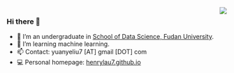 <img align="right" src="https://github-readme-stats.vercel.app/api?username=henrylau7&show_icons=true&icon_color=CE1D2D&text_color=718096&bg_color=ffffff&hide_title=true" />

### Hi there 👋

- 🔭 I’m an undergraduate in <a href="https://sds.fudan.edu.cn/">School of Data Science, Fudan University</a>.
- 🌱 I’m learning machine learning.
- 📫 Contact: yuanyeliu7 [AT] gmail [DOT] com
- 💻 Personal homepage: <a href="henrylau7.github.io">henrylau7.github.io</a>
